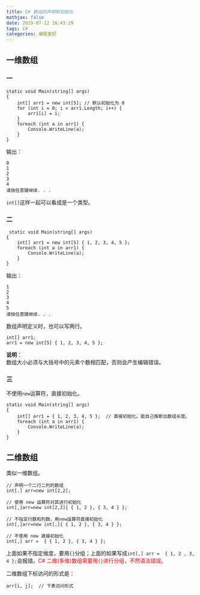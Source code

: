 ```yaml
---
title: C# 数组的声明和初始化
mathjax: false
date: 2019-07-12 18:43:29
tags: C#
categories: 编程爱好
---
```


## 一维数组

### 一

```Csharp
static void Main(string[] args)
{
    int[] arr1 = new int[5]; // 默认初始化为 0
    for (int i = 0; i < arr1.Length; i++) {
        arr1[i] = i;
    }
    foreach (int a in arr1) {
        Console.WriteLine(a);
    }
}
```
<!--more-->

输出：

```Csharp
0
1
2
3
4
请按任意键继续. . .
```

`int[]`这样一起可以看成是一个类型。

### 二

```Csharp
 static void Main(string[] args)
{
    int[] arr1 = new int[5] { 1, 2, 3, 4, 5 };
    foreach (int a in arr1) {
        Console.WriteLine(a);
    }
}

```
输出：
```Csharp
1
2
3
4
5
请按任意键继续. . .
```
数组声明定义时，也可以写两行。

```Csharp
int[] arr1;
arr1 = new int[5] { 1, 2, 3, 4, 5 };
```

**说明**：   
数组大小必须与大括号中的元素个数相匹配，否则会产生编辑错误。

### 三

不使用`new`运算符，直接初始化。

```Csharp
static void Main(string[] args)
{
    int[] arr1 = { 1, 2, 3, 4, 5 };  // 直接初始化。能自己推断出数组长度。
    foreach (int a in arr1) {
        Console.WriteLine(a);
    }
}
```

## 二维数组

类似一维数组。

```Csharp
// 声明一个二行二列的数组
int[.] arr=new int[2,2]; 
```
```Csharp
// 使用 new 运算符对其进行初始化
int[,]arr=new int[2,2]{ { 1, 2 }, { 3, 4 } };
```
```Csharp
// 不指定行数和列数，用new运算符直接初始化
int[,]arr=new int[,]{ { 1, 2 }, { 3, 4 } };
```
```Csharp
// 不使用 new 直接初始化
int[,] arr =  { { 1, 2 }, { 3, 4 } };
```
上面如果不指定维度，要用`{}`分组；上面的如果写成`int[,] arr =  { 1, 2 , 3, 4 };`会报错。<span style="color:red">C# 二维(多维)数组需要用`{}`进行分组，不然语法错误。</span>


二维数组下标访问的形式是：

```CSharp
arr[i, j];  // 下表访问形式
```
<!--
<hr/>
<span style="color:gray;font-size:12px">
参考：
1.[link-01]()
2.[link-02]()
3.[link-03]()
4.[link-04]()
5.[link-05]()
</span>
-->